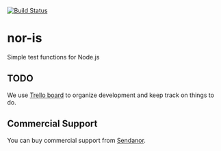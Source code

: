 [![Build Status](https://secure.travis-ci.org/sendanor/nor-is.png?branch=master)](http://travis-ci.org/sendanor/nor-is)

nor-is
======

Simple test functions for Node.js

TODO
----

We use [Trello board](//trello.com/b/69wxOoiJ/nor-is) to organize development and keep track on things to do.


Commercial Support
------------------

You can buy commercial support from [Sendanor](http://sendanor.com/software).
